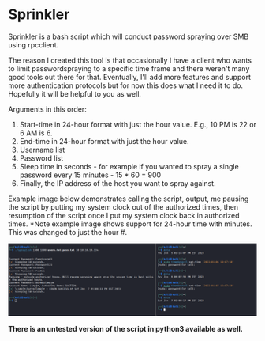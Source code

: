 # Sprinkler

Sprinkler is a bash script which will conduct password spraying over SMB using rpcclient. 

The reason I created this tool is that occasionally I have a client who wants to limit passwordspraying to a specific time frame and there weren't many good tools out there for that. Eventually, I'll add more features and support more authentication protocols but for now this does what I need it to do. Hopefully it will be helpful to you as well.

Arguments in this order:
1. Start-time in 24-hour format with just the hour value. E.g., 10 PM is 22 or 6 AM is 6.
2. End-time in 24-hour format with just the hour value.
3. Username list
4. Password list 
5. Sleep time in seconds - for example if you wanted to spray a single password every 15 minutes - 15 * 60 = 900
6. Finally, the IP address of the host you want to spray against. 

Example image below demonstrates calling the script, output, me pausing the script by putting my system clock out of the authorized times, then resumption of the script once I put my system clock back in authorized times. *Note example image shows support for 24-hour time with minutes. This was changed to just the hour #. 

<img src=/spray_example.png>

**There is an untested version of the script in python3 available as well.**
